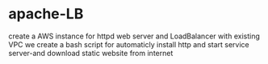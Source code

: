 # apache-LB
create a AWS instance for httpd web server and LoadBalancer with existing VPC 
we create a bash script for automaticly install http and start service server-and download static website from internet

